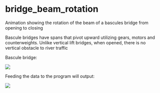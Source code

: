 # bridge_beam_rotation
Animation showing the rotation of the beam of a bascules bridge from opening to closing

Bascule bridges have spans that pivot upward utilizing gears, motors and counterweights. Unlike vertical lift bridges, when opened, there is no vertical obstacle to river traffic

Bascule bridge:

![](https://upload.wikimedia.org/wikipedia/commons/thumb/5/5d/Bascule_Bridge_%28PSF%29.png/800px-Bascule_Bridge_%28PSF%29.png?20080211020748)

Feeding the data to the program will output:

<img src="https://user-images.githubusercontent.com/38955297/191929840-eab535b2-7868-4daf-8b7b-4a6c7091afa9.gif"/>
